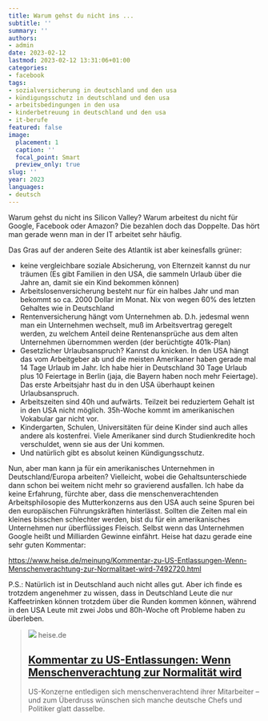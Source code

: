 ```yaml
---
title: Warum gehst du nicht ins ...
subtitle: ''
summary: ''
authors:
- admin
date: 2023-02-12
lastmod: 2023-02-12 13:31:06+01:00
categories:
- facebook
tags:
- sozialversicherung in deutschland und den usa
- kündigungsschutz in deutschland und den usa
- arbeitsbedingungen in den usa
- kinderbetreuung in deutschland und den usa
- it-berufe
featured: false
image:
  placement: 1
  caption: ''
  focal_point: Smart
  preview_only: true
slug: ''
year: 2023
languages:
- deutsch
---
```


Warum gehst du nicht ins Silicon Valley? Warum arbeitest du nicht für Google, Facebook oder Amazon? Die bezahlen doch das Doppelte. Das hört man gerade wenn man in der IT arbeitet sehr häufig. 

Das Gras auf der anderen Seite des Atlantik ist aber keinesfalls grüner:
- keine vergleichbare soziale Absicherung, von Elternzeit kannst du nur träumen (Es gibt Familien in den USA, die sammeln Urlaub über die Jahre an, damit sie ein Kind bekommen können)
- Arbeitslosenversicherung besteht nur für ein halbes Jahr und man bekommt so ca. 2000 Dollar im Monat. Nix von wegen 60% des letzten Gehaltes wie in Deutschland
- Rentenversicherung hängt vom Unternehmen ab. D.h. jedesmal wenn man ein Unternehmen wechselt, muß im Arbeitsvertrag geregelt werden, zu welchem Anteil deine Rentenansprüche aus dem alten Unternehmen übernommen werden (der berüchtigte 401k-Plan)
- Gesetzlicher Urlaubsanspruch? Kannst du knicken. In den USA hängt das vom Arbeitgeber ab und die meisten Amerikaner haben gerade mal 14 Tage Urlaub im Jahr. Ich habe hier in Deutschland 30 Tage Urlaub plus 10 Feiertage in Berlin (jaja, die Bayern haben noch mehr Feiertage). Das erste Arbeitsjahr hast du in den USA überhaupt keinen Urlaubsanspruch.
- Arbeitszeiten sind 40h und aufwärts. Teilzeit bei reduziertem Gehalt ist in den USA nicht möglich. 35h-Woche kommt im amerikanischen Vokabular gar nicht vor.  
- Kindergarten, Schulen, Universitäten für deine Kinder sind auch alles andere als kostenfrei. Viele Amerikaner sind durch Studienkredite hoch verschuldet, wenn sie aus der Uni kommen. 
- Und natürlich gibt es absolut keinen Kündigungsschutz. 

Nun, aber man kann ja für ein amerikanisches Unternehmen in Deutschland/Europa arbeiten? Vielleicht, wobei die Gehaltsunterschiede dann schon bei weitem nicht mehr so gravierend ausfallen. Ich habe da keine Erfahrung, fürchte aber, dass die menschenverachtenden Arbeitsphilosopie des Mutterkonzerns aus den USA auch seine Spuren bei den europäischen Führungskräften hinterlässt. Sollten die Zeiten mal ein kleines bisschen schlechter werden, bist du für ein amerikanisches Unternehmen nur überflüssiges Fleisch. Selbst wenn das Unternehmen Google heißt und Milliarden Gewinne einfährt. Heise hat dazu gerade eine sehr guten Kommentar: 

https://www.heise.de/meinung/Kommentar-zu-US-Entlassungen-Wenn-Menschenverachtung-zur-Normalitaet-wird-7492720.html

P.S.: Natürlich ist in Deutschland auch nicht alles gut. Aber ich finde es trotzdem angenehmer zu wissen, dass in Deutschland Leute die nur Kaffeetrinken können trotzdem über die Runden kommen können, während in den USA Leute mit zwei Jobs und 80h-Woche oft Probleme haben zu überleben.
> [![](https://heise.cloudimg.io/bound/1200x1200/q85.png-lossy-85.webp-lossy-85.foil1/_www-heise-de_/imgs/18/3/6/9/7/3/7/3/shutterstock_1477660289-903191fc80c7856e.jpg)](https://www.heise.de/meinung/Kommentar-zu-US-Entlassungen-Wenn-Menschenverachtung-zur-Normalitaet-wird-7492720.html)
> heise.de
> ## [Kommentar zu US-Entlassungen: Wenn Menschenverachtung zur Normalität wird](https://www.heise.de/meinung/Kommentar-zu-US-Entlassungen-Wenn-Menschenverachtung-zur-Normalitaet-wird-7492720.html)
>
>US-Konzerne entledigen sich menschenverachtend ihrer Mitarbeiter – und zum Überdruss wünschen sich manche deutsche Chefs und Politiker glatt dasselbe.